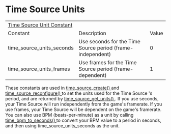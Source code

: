 # Time Source Units

|                                                                                                                |                                                              |       |
|----------------------------------------------------------------------------------------------------------------|--------------------------------------------------------------|-------|
|  [Time Source Unit Constant](../../../../GameMaker_Language/GML_Reference/Time_Sources/Time_Source_Units)  |                                                              |       |
| Constant                                                                                                       | Description                                                  | Value |
|  time_source_units_seconds                                                                                     | Use seconds for the Time Source period (frame-independent)   | 0     |
|  time_source_units_frames                                                                                      | Use frames for the Time Source period (frame-dependent)      | 1     |

These constants are used in [ time_source_create()
](time_source_create) and [ time_source_reconfigure()
](time_source_reconfigure) to set the units used for the Time Source
's period, and are returned by [ time_source_get_units()
](time_source_get_units) . If you use seconds, your Time Source will
run independently from the game's framerate. If you use frames, your
Time Source will be dependent on the game's framerate. You can also use
BPM (beats-per-minute) as a unit by calling [ time_bpm_to_seconds()
](time_bpm_to_seconds) to convert your BPM value to a period in
seconds, and then using time_source_units_seconds as the unit.

